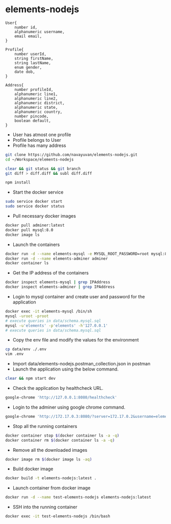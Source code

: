 # elements-nodejs

    User{
        number id,
        alphanumeric username,
        email email,
    }

    Profile{
        number userId,
        string firstName,
        string lastName,
        enum gender,
        date dob,
    }

    Address{
        number profileId,
        alphanumeric line1,
        alphanumeric line2,
        alphanumeric district,
        alphanumeric state,
        alphanumeric country,
        number pincode,
        boolean default,
    }

 - User has atmost one profile 
 - Profile belongs to User 
 - Profile has many address

```sh
git clone https://github.com/navayuvan/elements-nodejs.git
cd ~/Workspace/elements-nodejs

clear && git status && git branch
git diff > diff.diff && subl diff.diff

npm install
```
- Start the docker service
```sh
sudo service docker start
sudo service docker status
```
- Pull necessary docker images
```sh
docker pull adminer:latest
docker pull mysql:8.0
docker image ls
```
- Launch the containers
```sh
docker run -d --name elements-mysql -e MYSQL_ROOT_PASSWORD=root mysql:8.0
docker run -d --name elements-adminer adminer
docker container ls
```
- Get the IP address of the containers
```sh
docker inspect elements-mysql | grep IPAddress
docker inspect elements-adminer | grep IPAddress
```
- Login to mysql container and create user and password for the application
```sh
docker exec -it elements-mysql /bin/sh
mysql -uroot -proot
# execute queries in data/schema.mysql.sql
mysql -u'elements' -p'elements' -h'127.0.0.1'
# execute queries in data/schema.mysql.sql
```
- Copy the env file and modify the values for the environment
```sh
cp data/env ./.env
vim .env
```
- Import data/elements-nodejs.postman_collection.json in postman
- Launch the application using the below command.
```sh
clear && npm start dev
```
- Check the application by healthcheck URL.
```sh
google-chrome 'http://127.0.0.1:8080/healthcheck'
```
- Login to the adminer using google chrome command.
```sh
google-chrome 'http://172.17.0.3:8080/?server=172.17.0.2&username=elements&db=elements&sql='
```
- Stop all the running containers
```sh
docker container stop $(docker container ls -a -q)
docker container rm $(docker container ls -a -q)
```
- Remove all the downloaded images
```sh
docker image rm $(docker image ls -aq)
```
- Build docker image
```sh
docker build -t elements-nodejs:latest .
```
- Launch container from docker image
```sh
docker run -d --name test-elements-nodejs elements-nodejs:latest
```
- SSH into the running container
```sh
docker exec -it test-elements-nodejs /bin/bash
```